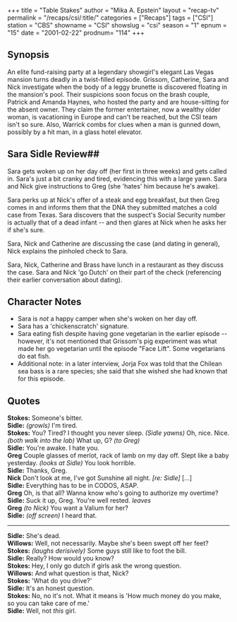 +++
title = "Table Stakes"
author = "Mika A. Epstein"
layout = "recap-tv"
permalink = "/recaps/csi/:title/"
categories = ["Recaps"]
tags = ["CSI"]
station = "CBS"
showname = "CSI"
showslug = "csi"
season = "1"
epnum = "15"
date = "2001-02-22"
prodnum= "114"
+++

## Synopsis

An elite fund-raising party at a legendary showgirl's elegant Las Vegas mansion turns deadly in a twist-filled episode. Grissom, Catherine, Sara and Nick investigate when the body of a leggy brunette is discovered floating in the mansion's pool. Their suspicions soon focus on the brash couple, Patrick and Amanda Haynes, who hosted the party and are house-sitting for the absent owner. They claim the former entertainer, now a wealthy older woman, is vacationing in Europe and can't be reached, but the CSI team isn't so sure. Also, Warrick combs for clues when a man is gunned down, possibly by a hit man, in a glass hotel elevator.

## Sara Sidle Review## 

Sara gets woken up on her day off (her first in three weeks) and gets called in. Sara's just a bit cranky and tired, evidencing this with a large yawn. Sara and Nick give instructions to Greg (she 'hates' him because he's awake).

Sara perks up at Nick's offer of a steak and egg breakfast, but then Greg comes in and informs them that the DNA they submitted matches a cold case from Texas. Sara discovers that the suspect's Social Security number is actually that of a dead infant -- and then glares at Nick when he asks her if she's sure.

Sara, Nick and Catherine are discussing the case (and dating in general), Nick explains the pinholed check to Sara.

Sara, Nick, Catherine and Brass have lunch in a restaurant as they discuss the case. Sara and Nick 'go Dutch' on their part of the check (referencing their earlier conversation about dating).

## Character Notes

* Sara is _not_ a happy camper when she's woken on her day off.  
* Sara has a 'chickenscratch' signature.  
* Sara eating fish despite having gone vegetarian in the earlier episode -- however, it's not mentioned that Grissom's pig experiment was what made her go vegetarian until the episode "Face Lift". Some vegetarians do eat fish.  
* Additional note: in a later interview, Jorja Fox was told that the Chilean sea bass is a rare species; she said that she wished she had known that for this episode.

## Quotes

**Stokes:** Someone's bitter.  
**Sidle:** _(growls)_ I'm tired.  
**Stokes:** You? Tired? I thought you never sleep. _(Sidle yawns)_ Oh, nice. Nice. _(both walk into the lab)_ What up, G? _(to Greg)_  
**Sidle:** You're awake. I hate you.  
**Greg** Couple glasses of merlot, rack of lamb on my day off. Slept like a baby yesterday. _(looks at Sidle)_ You look horrible.  
**Sidle:** Thanks, Greg.  
**Nick** Don't look at me, I've got Sunshine all night. _[re: Sidle]_ [...]  
**Sidle:** Everything has to be in CODOS, ASAP.  
**Greg** Oh, is that all? Wanna know who's going to authorize my overtime?  
**Sidle:** Suck it up, Greg. You're well rested. _leaves_  
**Greg** _(to Nick)_ You want a Valium for her?  
**Sidle:** _(off screen)_ I heard that.  

- - -

**Sidle:** She's dead.  
**Willows:** Well, not necessarily. Maybe she's been swept off her feet?  
**Stokes:** _(laughs derisively)_ Some guys still like to foot the bill.  
**Sidle:** Really? How would you know?  
**Stokes:** Hey, I only go dutch if girls ask the wrong question.  
**Willows:** And what question is that, Nick?  
**Stokes:** 'What do you drive?'  
**Sidle:** It's an honest question.  
**Stokes:** No, no it's not. What it means is 'How much money do you make, so you can take care of me.'  
**Sidle:** Well, not _this_ girl.

